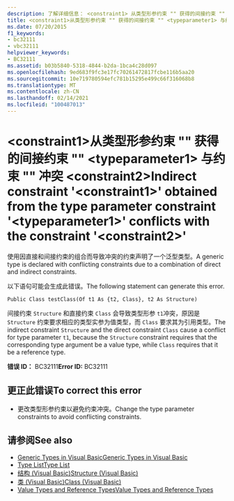 ```yaml
---
description: 了解详细信息： <constraint1> 从类型形参约束 "" 获得的间接约束 "" <typeparameter1> 与约束 "" 冲突 <constraint2>
title: <constraint1>从类型形参约束 "" 获得的间接约束 "" <typeparameter1> 与约束 "" 冲突 <constraint2>
ms.date: 07/20/2015
f1_keywords:
- bc32111
- vbc32111
helpviewer_keywords:
- BC32111
ms.assetid: b03b5840-5318-4844-b2da-1bca4c28d097
ms.openlocfilehash: 9ed683f9fc3e17fc70261472817fcbe116b5aa20
ms.sourcegitcommit: 10e719780594efc781b15295e499c66f316068b8
ms.translationtype: MT
ms.contentlocale: zh-CN
ms.lasthandoff: 02/14/2021
ms.locfileid: "100487013"
---
```

# <a name="indirect-constraint-constraint1-obtained-from-the-type-parameter-constraint-typeparameter1-conflicts-with-the-constraint-constraint2"></a><span data-ttu-id="0d701-103">\<constraint1>从类型形参约束 "" 获得的间接约束 "" \<typeparameter1> 与约束 "" 冲突 \<constraint2></span><span class="sxs-lookup"><span data-stu-id="0d701-103">Indirect constraint '\<constraint1>' obtained from the type parameter constraint '\<typeparameter1>' conflicts with the constraint '\<constraint2>'</span></span>

<span data-ttu-id="0d701-104">使用因直接和间接约束的组合而导致冲突的约束声明了一个泛型类型。</span><span class="sxs-lookup"><span data-stu-id="0d701-104">A generic type is declared with conflicting constraints due to a combination of direct and indirect constraints.</span></span>  
  
 <span data-ttu-id="0d701-105">以下语句可能会生成此错误。</span><span class="sxs-lookup"><span data-stu-id="0d701-105">The following statement can generate this error.</span></span>  
  
 `Public Class testClass(Of t1 As {t2, Class}, t2 As Structure)`  
  
 <span data-ttu-id="0d701-106">间接约束 `Structure` 和直接约束 `Class` 会导致类型形参 `t1`冲突，原因是 `Structure` 约束要求相应的类型实参为值类型，而 `Class` 要求其为引用类型。</span><span class="sxs-lookup"><span data-stu-id="0d701-106">The indirect constraint `Structure` and the direct constraint `Class` cause a conflict for type parameter `t1`, because the `Structure` constraint requires that the corresponding type argument be a value type, while `Class` requires that it be a reference type.</span></span>  
  
 <span data-ttu-id="0d701-107">**错误 ID：** BC32111</span><span class="sxs-lookup"><span data-stu-id="0d701-107">**Error ID:** BC32111</span></span>  
  
## <a name="to-correct-this-error"></a><span data-ttu-id="0d701-108">更正此错误</span><span class="sxs-lookup"><span data-stu-id="0d701-108">To correct this error</span></span>  
  
- <span data-ttu-id="0d701-109">更改类型形参约束以避免约束冲突。</span><span class="sxs-lookup"><span data-stu-id="0d701-109">Change the type parameter constraints to avoid conflicting constraints.</span></span>  
  
## <a name="see-also"></a><span data-ttu-id="0d701-110">请参阅</span><span class="sxs-lookup"><span data-stu-id="0d701-110">See also</span></span>

- [<span data-ttu-id="0d701-111">Generic Types in Visual Basic</span><span class="sxs-lookup"><span data-stu-id="0d701-111">Generic Types in Visual Basic</span></span>](../programming-guide/language-features/data-types/generic-types.md)
- [<span data-ttu-id="0d701-112">Type List</span><span class="sxs-lookup"><span data-stu-id="0d701-112">Type List</span></span>](../language-reference/statements/type-list.md)
- [<span data-ttu-id="0d701-113">结构 (Visual Basic)</span><span class="sxs-lookup"><span data-stu-id="0d701-113">Structure (Visual Basic)</span></span>](../language-reference/statements/structure-statement.md)
- [<span data-ttu-id="0d701-114">类 (Visual Basic)</span><span class="sxs-lookup"><span data-stu-id="0d701-114">Class (Visual Basic)</span></span>](../language-reference/statements/class-statement.md)
- [<span data-ttu-id="0d701-115">Value Types and Reference Types</span><span class="sxs-lookup"><span data-stu-id="0d701-115">Value Types and Reference Types</span></span>](../programming-guide/language-features/data-types/value-types-and-reference-types.md)
